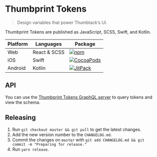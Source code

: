 # Thumbprint Tokens

> Design variables that power Thumbtack’s UI.

Thumbprint Tokens are published as JavaScript, SCSS, Swift, and Kotlin.

| Platform | Languages | Package |
| --- | --- | --- |
| Web | React & SCSS | [![npm](https://img.shields.io/npm/v/@thumbtack/thumbprint-tokens)](https://www.npmjs.com/package/@thumbtack/thumbprint-tokens) |
| iOS | Swift | [![CocoaPods](https://img.shields.io/cocoapods/v/ThumbprintTokens)](https://cocoapods.org/pods/ThumbprintTokens) |
| Android | Kotlin | [![JitPack](https://img.shields.io/jitpack/v/github/thumbtack/thumbprint-tokens)](https://jitpack.io/#thumbtack/thumbprint-tokens) |

## API

You can use the [Thumbprint Tokens GraphQL server](https://thumbprint-tokens.netlify.com/) to query tokens and view the schema.

## Releasing

1. Run `git checkout master && git pull` to get the latest changes.
2. Add the new version number to the `CHANGELOG.md`.
3. Commit the changes on `master` with `git add CHANGELOG.md && git commit -m "Preparing for release."`
4. Run `yarn release`.
